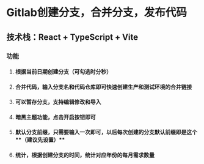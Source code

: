 # Gitlab创建分支，合并分支，发布代码

## 技术栈：React + TypeScript + Vite

### 功能

1. #### 根据当前日期创建分支（可勾选时分秒）

2. #### 合并代码，输入分支名和代码仓库即可快速创建生产和测试环境的合并链接

3. #### 可以暂存分支，支持编辑修改和导入

4. #### 暗黑主题功能，点击开启按钮即可

5. #### 默认分支前缀，只需要输入一次即可，以后每次创建的分支默认前缀即是这个**（建议先设置）**

6. #### 统计，根据创建分支的时间，统计对应年份的每月需求数量
